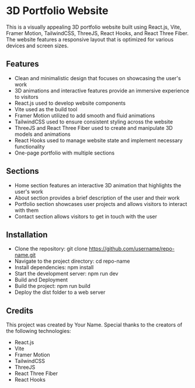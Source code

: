 # 3D Portfolio Website
This is a visually appealing 3D portfolio website built using React.js, Vite, Framer Motion, TailwindCSS, ThreeJS, React Hooks, and React Three Fiber. The website features a responsive layout that is optimized for various devices and screen sizes.

## Features
- Clean and minimalistic design that focuses on showcasing the user's work
- 3D animations and interactive features provide an immersive experience to visitors
- React.js used to develop website components
- Vite used as the build tool
- Framer Motion utilized to add smooth and fluid animations
- TailwindCSS used to ensure consistent styling across the website
- ThreeJS and React Three Fiber used to create and manipulate 3D models and animations
- React Hooks used to manage website state and implement necessary functionality
- One-page portfolio with multiple sections

## Sections
- Home section features an interactive 3D animation that highlights the user's work
- About section provides a brief description of the user and their work
- Portfolio section showcases user projects and allows visitors to interact with them
- Contact section allows visitors to get in touch with the user

## Installation
- Clone the repository: git clone https://github.com/username/repo-name.git
- Navigate to the project directory: cd repo-name
- Install dependencies: npm install
- Start the development server: npm run dev
- Build and Deployment
- Build the project: npm run build
- Deploy the dist folder to a web server

## Credits
This project was created by Your Name. Special thanks to the creators of the following technologies:

- React.js
- Vite
- Framer Motion
- TailwindCSS
- ThreeJS
- React Three Fiber
- React Hooks